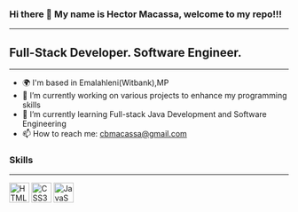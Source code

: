 ### Hi there 👋 My name is Hector Macassa, welcome to my repo!!!
-----------------------------------------------------------------

## Full-Stack Developer. Software Engineer.
--------------------------------------------------------

- 🌍 I'm based in Emalahleni(Witbank),MP
- 🔭 I’m currently working on various projects to enhance my programming skills
- 🌱 I’m currently learning Full-stack Java Development and Software Engineering
- 📫 How to reach me: cbmacassa@gmail.com

### Skills
---------------------------------------------------------
<a href="https://developer.mozilla.org/en-US/docs/Glossary/HTML5" target="_blank" rel="noreferrer"><img src="https://raw.githubusercontent.com/danielcranney/readme-generator/main/public/icons/skills/html5-colored.svg" width="36" height="36" alt="HTML5" /></a>
<a href="https://www.w3.org/TR/CSS/#css" target="_blank" rel="noreferrer"><img src="https://raw.githubusercontent.com/danielcranney/readme-generator/main/public/icons/skills/css3-colored.svg" width="36" height="36" alt="CSS3" /></a>
<a href="https://developer.mozilla.org/en-US/docs/Web/JavaScript" target="_blank" rel="noreferrer"><img src="https://raw.githubusercontent.com/danielcranney/readme-generator/main/public/icons/skills/javascript-colored.svg" width="36" height="36" alt="JavaScript" /></a>
